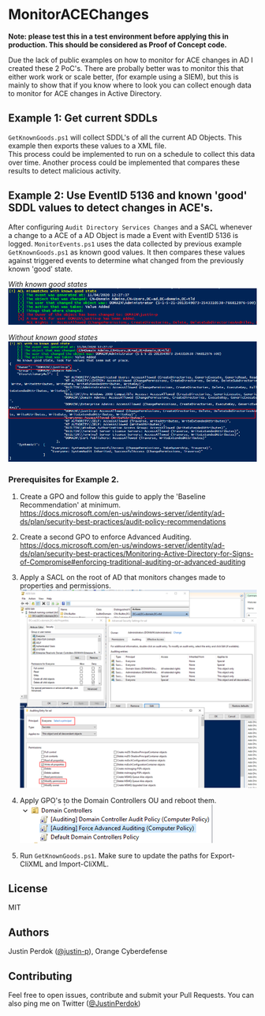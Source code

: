 # MonitorACEChanges

**Note: please test this in a test environment before applying this in production. This should be considered as Proof of Concept code.**

Due the lack of public examples on how to monitor for ACE changes in AD I created these 2 PoC's. There are probally better was to monitor this that either work work or scale better, (for example using a SIEM), but this is mainly to show that if you know where to look you can collect enough data to monitor for ACE changes in Active Directory.

## Example 1: Get current SDDLs

`GetKnownGoods.ps1` will collect SDDL's of all the current AD Objects. This example then exports these values to a XML file.  
This process could be implemented to run on a schedule to collect this data over time. Another process could be implemented that compares these results to detect malicious activity.

## Example 2: Use EventID 5136 and known 'good' SDDL values to detect changes in ACE's.

After configuring `Audit Directory Services Changes` and a SACL whenever a change to a ACE of a AD Object is made a Event with EventID 5136 is logged. `MonitorEvents.ps1` uses the data collected by previous example `GetKnownGoods.ps1` as known good values. It then compares these values against triggered events to determine what changed from the previously known 'good' state.

*With known good states*  
![MonitorEvents.ps1](2020-11-04_22-23.png)

*Without known good states*
![MonitorEvents.ps1](2020-11-04_22-46.png)

### Prerequisites for Example 2.

1. Create a GPO and follow this guide to apply the 'Baseline Recommendation' at minimum.  
https://docs.microsoft.com/en-us/windows-server/identity/ad-ds/plan/security-best-practices/audit-policy-recommendations

2. Create a second GPO to enforce Advanced Auditing.  
https://docs.microsoft.com/en-us/windows-server/identity/ad-ds/plan/security-best-practices/Monitoring-Active-Directory-for-Signs-of-Compromise#enforcing-traditional-auditing-or-advanced-auditing

3. Apply a SACL on the root of AD that monitors changes made to properties and permissions.  
![SACL](2020-11-04_17-08.png)

4. Apply GPO's to the Domain Controllers OU and reboot them.  
![gpos](2020-11-04_16-52.png)

5. Run `GetKnownGoods.ps1`. Make sure to update the paths for Export-CliXML and Import-CliXML.

## License

MIT

## Authors

Justin Perdok ([@justin-p](https://github.com/justin-p/)), Orange Cyberdefense

## Contributing

Feel free to open issues, contribute and submit your Pull Requests. You can also ping me on Twitter ([@JustinPerdok](https://twitter.com/JustinPerdok))
